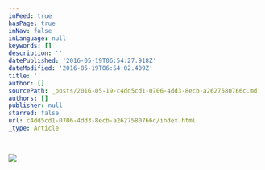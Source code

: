 ```yaml
---
inFeed: true
hasPage: true
inNav: false
inLanguage: null
keywords: []
description: ''
datePublished: '2016-05-19T06:54:27.918Z'
dateModified: '2016-05-19T06:54:02.409Z'
title: ''
author: []
sourcePath: _posts/2016-05-19-c4dd5cd1-0706-4dd3-8ecb-a2627580766c.md
authors: []
publisher: null
starred: false
url: c4dd5cd1-0706-4dd3-8ecb-a2627580766c/index.html
_type: Article

---
```

![](https://the-grid-user-content.s3-us-west-2.amazonaws.com/d484889d-8868-48b7-b859-0b5b0596d68f.jpg)